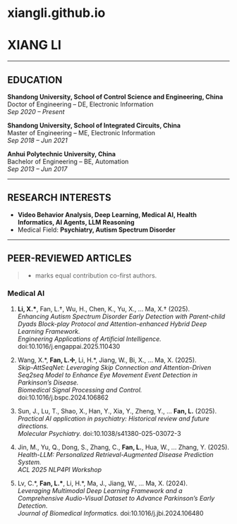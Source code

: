 # xiangli.github.io
# XIANG LI

---

## EDUCATION
**Shandong University, School of Control Science and Engineering, China**  
Doctor of Engineering – DE, Electronic Information  
_Sep 2020 – Present_

**Shandong University, School of Integrated Circuits, China**  
Master of Engineering – ME, Electronic Information  
_Sep 2018 – Jun 2021_

**Anhui Polytechnic University, China**  
Bachelor of Engineering – BE, Automation  
_Sep 2013 – Jun 2017_

---

## RESEARCH INTERESTS
- **Video Behavior Analysis, Deep Learning, Medical AI, Health Informatics, AI Agents, LLM Reasoning**  
- Medical Field: **Psychiatry, Autism Spectrum Disorder**

---

## PEER-REVIEWED ARTICLES
> * marks equal contribution co-first authors.

### Medical AI
1. **Li, X.\***, Fan, L.†, Wu, H., Chen, K., Yu, X., ... Ma, X.† (2025).  
   *Enhancing Autism Spectrum Disorder Early Detection with Parent-child Dyads Block-play Protocol and Attention-enhanced Hybrid Deep Learning Framework.*  
   *Engineering Applications of Artificial Intelligence.* doi:10.1016/j.engappai.2025.110430  

2. Wang, X.\*, **Fan, L.✢**, Li, H.\*, Jiang, W., Bi, X., ... Ma, X. (2025).  
   *Skip-AttSeqNet: Leveraging Skip Connection and Attention-Driven Seq2seq Model to Enhance Eye Movement Event Detection in Parkinson’s Disease.*  
   *Biomedical Signal Processing and Control.* doi:10.1016/j.bspc.2024.106862  

3. Sun, J., Lu, T., Shao, X., Han, Y., Xia, Y., Zheng, Y., ... **Fan, L.** (2025).  
   *Practical AI application in psychiatry: Historical review and future directions.*  
   *Molecular Psychiatry.* doi:10.1038/s41380-025-03072-3  

4. Jin, M., Yu, Q., Dong, S., Zhang, C., **Fan, L.**, Hua, W., ... Zhang, Y. (2025).  
   *Health-LLM: Personalized Retrieval-Augmented Disease Prediction System.*  
   *ACL 2025 NLP4PI Workshop*  

5. Lv, C.\*, **Fan, L.\***, Li, H.\*, Ma, J., Jiang, W., ... Ma, X. (2024).  
   *Leveraging Multimodal Deep Learning Framework and a Comprehensive Audio-Visual Dataset to Advance Parkinson’s Early Detection.*  
   *Journal of Biomedical Informatics.* doi:10.1016/j.jbi.2024.106480  

